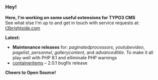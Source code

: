### Hey!

**Here, I'm working on some useful extensions for TYPO3 CMS**<br />See what else I'm up to and get in touch with service requests at: [t3brightside.com](https://t3brightside.com)

**Latest:**<br />
- **Maintenance releases** for: *paginatedprocessors*, *youtubevideo*, *pagelist*, *personnel*, *gallerycontent*, and *advancedtitle*. To make it all play well with PHP 8.1 and elliminate PHP warnings<br />
- [containeritems](https://github.com/t3brightside/containeritems) – 2.0.1 bugfix release<br />

**Cheers to Open Source!**
